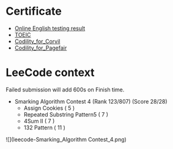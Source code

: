 # Certificate

- [Online English testing result](線上英文檢測.pdf)
- [TOEIC](toeic.jpg)
- [Codility_for_Corvil](Codility_for_Corvil.pdf)
- [Codility_for_Pagefair](Codility_for_Pagefair.pdf)

# LeeCode context
Failed submission will add 600s on Finish time.

- Smarking Algorithm Contest 4 (Rank 123/807) (Score 28/28)
    - Assign Cookies ( 5 )
    - Repeated Substring Pattern5 ( 7 )
    - 4Sum II ( 7 )
    - 132 Pattern ( 11 )

![](leecode-Smarking_Algorithm Contest_4.png)

